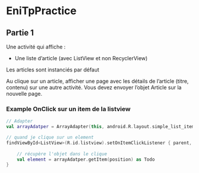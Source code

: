 # EniTpPractice

## Partie 1

Une activité qui affiche :

- Une liste d’article (avec ListView et non RecyclerView)

Les articles sont instanciés par défaut

Au clique sur un article, afficher une page avec les détails de l’article (titre, contenu) sur une autre activité. Vous devez envoyer l’objet Article sur la nouvelle page.


### Example OnClick sur un item de la listview



```kotlin
// Adapter
val arrayAdatper = ArrayAdapter(this, android.R.layout.simple_list_item_1, l

// quand je clique sur un element
findViewById<ListView>(R.id.listview).setOnItemClickListener { parent, view, position, id ->
    
    // récupère l'objet dans le clique
    val element = arrayAdatper.getItem(position) as Todo
}

```
